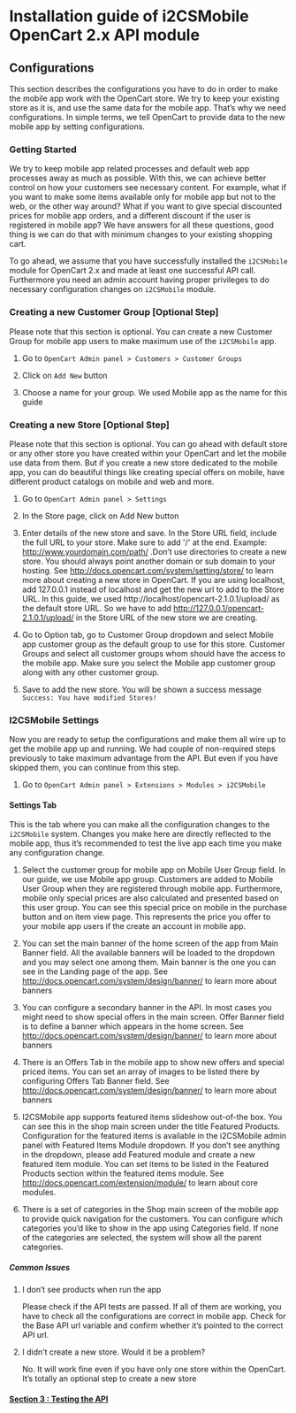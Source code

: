 # Installation guide of i2CSMobile OpenCart 2.x API module

## Configurations

This section describes the configurations you have to do in order to make the mobile app work with the OpenCart store. We try to keep your existing store as it is, and use the same data for the mobile app. That’s why we need configurations. In simple terms, we tell OpenCart to provide data to the new mobile app by setting configurations.

### Getting Started

We try to keep mobile app related processes and default web app processes away as much as possible. With this, we can achieve better control on how your customers see necessary content. For example, what if you want to make some items available only for mobile app but not to the web, or the other way around? What if you want to give special discounted prices for mobile app orders, and a different discount if the user is registered in mobile app? We have answers for all these questions, good thing is we can do that with minimum changes to your existing shopping cart.

To go ahead, we assume that you have successfully installed the `i2CSMobile` module for OpenCart 2.x and made at least one successful API call. Furthermore you need an admin account having proper privileges to do necessary configuration changes on `i2CSMobile` module.

### Creating a new Customer Group [Optional Step]

Please note that this section is optional. You can create a new Customer Group for mobile app users to make maximum use of the `i2CSMobile` app.

1.	Go to `OpenCart Admin panel > Customers > Customer Groups`

2.	Click on `Add New` button

3.	Choose a name for your group. We used Mobile app as the name for this guide

### Creating a new Store [Optional Step]

Please note that this section is optional. You can go ahead with default store or any other store you have created within your OpenCart and let the mobile use data from them. But if you create a new store dedicated to the mobile app, you can do beautiful things like creating special offers on mobile, have different product catalogs on mobile and web and more.

1.	Go to `OpenCart Admin panel > Settings`

2.	In the Store page, click on  Add New button

3.	Enter details of the new store and save. In the Store URL field, include the full URL to your store. Make sure to add '/' at the end. Example: http://www.yourdomain.com/path/ .Don’t use directories to create a new store. You should always point another domain or sub domain to your hosting. See http://docs.opencart.com/system/setting/store/ to learn more about creating a new store in OpenCart. If you are using localhost, add 127.0.0.1 instead of localhost and get the new url to add to the Store URL. In this guide, we used http://localhost/opencart-2.1.0.1/upload/ as the default store URL. So we have to add http://127.0.0.1/opencart-2.1.0.1/upload/ in the Store URL of the new store we are creating. 

4.	Go to Option tab, go to Customer Group dropdown and select Mobile app customer group as the default group to use for this store. Customer Groups and select all customer groups whom should have the access to the mobile app. Make sure you select the Mobile app customer group along with any other customer group.

5.	Save to add the new store. You will be shown a success message `Success: You have modified Stores!`


### I2CSMobile Settings

Now you are ready to setup the configurations and make them all wire up to get the mobile app up and running. We had couple of non-required steps previously to take maximum advantage from the API. But even if you have skipped them, you can continue from this step.

1.	Go to `OpenCart Admin panel > Extensions > Modules > i2CSMobile`

#### Settings Tab

This is the tab where you can make all the configuration changes to the `i2CSMobile` system. Changes you make here are directly reflected to the mobile app, thus it’s recommended to test the live app each time you make any configuration change.

1.	Select the customer group for mobile app on Mobile User Group field. In our guide, we use Mobile app group. Customers are added to Mobile User Group when they are registered through mobile app. Furthermore, mobile only special prices are also calculated and presented based on this user group. You can see this special price on mobile in the purchase button and on item view page. This represents the price you offer to your mobile app users if the create an account in mobile app.

2.	You can set the main banner of the home screen of the app from Main Banner field. All the available banners will be loaded to the dropdown and you may select one among them. Main banner is the one you can see in the Landing page of the app. See http://docs.opencart.com/system/design/banner/ to learn more about banners

3.	You can configure a secondary banner in the API. In most cases you might need to show special offers in the main screen. Offer Banner field is to define a banner which appears in the home screen. See http://docs.opencart.com/system/design/banner/ to learn more about banners

4.	There is an Offers Tab in the mobile app to show new offers and special priced items. You can set an array of images to be listed there by configuring Offers Tab Banner field. See http://docs.opencart.com/system/design/banner/ to learn more about banners

5.	I2CSMobile app supports featured items slideshow out-of-the box. You can see this in the shop main screen under the title Featured Products. Configuration for the featured items is available in the i2CSMobile admin panel with Featured Items Module dropdown. If you don’t see anything in the dropdown, please add Featured module and create a new featured item module. You can set items to be listed in the Featured Products section within the featured items module. See http://docs.opencart.com/extension/module/ to learn about core modules. 

6.	There is a set of categories in the Shop main screen of the mobile app to provide quick navigation for the customers. You can configure which categories you’d like to show in the app using Categories field. If none of the categories are selected, the system will show all the parent categories.

##### Common Issues

1.  I don’t see products when run the app

    Please check if the API tests are passed. If all of them are working, you have to check all the configurations are correct in mobile app. Check for the Base API url variable and confirm whether it’s pointed to the correct API url.

2.  I didn’t create a new store. Would it be a problem?

    No. It will work fine even if you have only one store within the OpenCart. It’s totally an optional step to create a new store 


#### [Section 3 : Testing the API](03%20Testing%20the%20API.md) 
